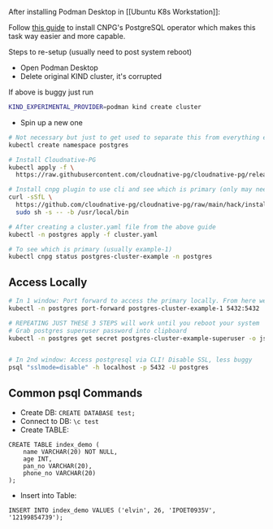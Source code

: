 After installing Podman Desktop in [[Ubuntu K8s Workstation]]:

Follow [this guide](https://github.com/cloudnative-pg/cloudnative-pg/blob/2a104f9f46004413c4af58d2cf43d5233125eb6a/docs/src/quickstart.md) to install CNPG's PostgreSQL operator which makes this task way easier and more capable.

Steps to re-setup (usually need to post system reboot)

- Open Podman Desktop
- Delete original KIND cluster, it's corrupted

If above is buggy just run 

```bash
KIND_EXPERIMENTAL_PROVIDER=podman kind create cluster
```
- Spin up a new one

```bash
# Not necessary but just to get used to separate this from everything else in k8s
kubectl create namespace postgres

# Install Cloudnative-PG
kubectl apply -f \
  https://raw.githubusercontent.com/cloudnative-pg/cloudnative-pg/release-1.20/releases/cnpg-1.20.2.yaml

# Install cnpg plugin to use cli and see which is primary (only may need to do once)
curl -sSfL \
  https://github.com/cloudnative-pg/cloudnative-pg/raw/main/hack/install-cnpg-plugin.sh | \
  sudo sh -s -- -b /usr/local/bin

# After creating a cluster.yaml file from the above guide
kubectl -n postgres apply -f cluster.yaml

# To see which is primary (usually example-1)
kubectl cnpg status postgres-cluster-example -n postgres
```

## Access Locally
```bash
# In 1 window: Port forward to access the primary locally. From here we can use anything to connect to port 5432!
kubectl -n postgres port-forward postgres-cluster-example-1 5432:5432

# REPEATING JUST THESE 3 STEPS will work until you reboot your system
# Grab postgres superuser password into clipboard
kubectl -n postgres get secret postgres-cluster-example-superuser -o jsonpath='{.data.password}' | base64 --decode | pbcopy


# In 2nd window: Access postgresql via CLI! Disable SSL, less buggy
psql "sslmode=disable" -h localhost -p 5432 -U postgres
```

## Common psql Commands

- Create DB: `CREATE DATABASE test;`
- Connect to DB: `\c test`
- Create TABLE: 
```
CREATE TABLE index_demo (                                                 
    name VARCHAR(20) NOT NULL,                                                   
    age INT,                                                                     
    pan_no VARCHAR(20),                                                          
    phone_no VARCHAR(20)                                                         
);
```
- Insert into Table:
```
INSERT INTO index_demo VALUES ('elvin', 26, 'IPOET0935V', '12199854739');
```


